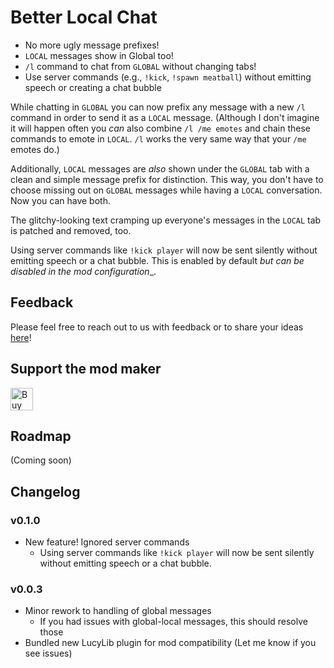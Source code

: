 # Better Local Chat

- No more ugly message prefixes!
- `LOCAL` messages show in Global too!
- `/l` command to chat from `GLOBAL` without changing tabs!
- Use server commands (e.g., `!kick`, `!spawn meatball`) without emitting speech or creating a chat bubble

While chatting in `GLOBAL` you can now prefix any message with a new `/l` command in order to send it as a `LOCAL` message.
(Although I don't imagine it will happen often you _can_ also combine `/l /me emotes` and chain these commands to emote in `LOCAL`. `/l` works the very same way that your `/me` emotes do.)

Additionally, `LOCAL` messages are _also_ shown under the `GLOBAL` tab with a clean and simple message prefix
for distinction. This way, you don't have to choose missing out on `GLOBAL` messages while having a `LOCAL` conversation. Now you can have both.

The glitchy-looking text cramping up everyone's messages in the `LOCAL` tab is patched and removed, too. 

Using server commands like `!kick player` will now be sent silently without emitting speech or a chat bubble.
This is enabled by default _but can be disabled in the mod configuration__.

## Feedback

Please feel free to reach out to us with feedback or to share your ideas
[here](https://github.com/binury/Toes.BetterLocalChat/issues)!

## Support the mod maker

<a href='https://ko-fi.com/A0A3YDMVY' target='_blank'><img height='36' style='border:0px;height:36px;' src='https://storage.ko-fi.com/cdn/kofi4.png?v=6' border='0' alt='Buy Toes a Coffee at ko-fi.com' /></a>

## Roadmap

(Coming soon)

## Changelog

### v0.1.0
- New feature! Ignored server commands
	- Using server commands like `!kick player` will now be sent silently without emitting speech or a chat bubble.

### v0.0.3
- Minor rework to handling of global messages
	- If you had issues with global-local messages, this should resolve those
- Bundled new LucyLib plugin for mod compatibility (Let me know if you see issues)

